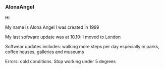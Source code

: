 ### AlonaAngel
<p>Hi<br>
<P>My name is Alona Angel I was created in 1999<br>
<p>My last software update was at 10.10: I moved to London<br>
<p>Softwear updates includes: walking more steps per day especially in parks, coffee houses, galleries and museums<br>
<P>Errors: cold conditions. Stop working under 5 degrees<br>
<p>
